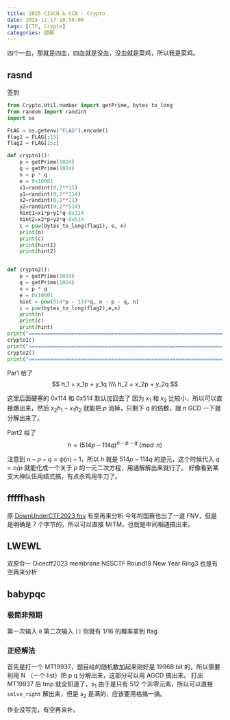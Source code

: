 ```yaml
---
title: 2025 CISCN & CCB - Crypto
date: 2024-12-17 18:56:00
tags: [CTF, Crypto]
categories: 题解
---
```


四个一血，那就是四血，四血就是没血，没血就是菜鸡，所以我是菜鸡。

<!--more-->

## rasnd

签到

```python
from Crypto.Util.number import getPrime, bytes_to_long
from random import randint
import os

FLAG = os.getenv("FLAG").encode()
flag1 = FLAG[:15]
flag2 = FLAG[15:]

def crypto1():
    p = getPrime(1024)
    q = getPrime(1024)
    n = p * q
    e = 0x10001
    x1=randint(0,2**11)
    y1=randint(0,2**114)
    x2=randint(0,2**11)
    y2=randint(0,2**514)
    hint1=x1*p+y1*q-0x114
    hint2=x2*p+y2*q-0x514
    c = pow(bytes_to_long(flag1), e, n)
    print(n)
    print(c)
    print(hint1)
    print(hint2)


def crypto2():
    p = getPrime(1024)
    q = getPrime(1024)
    n = p * q
    e = 0x10001
    hint = pow(514*p - 114*q, n - p - q, n)
    c = pow(bytes_to_long(flag2),e,n)
    print(n)
    print(c)
    print(hint)
print("==================================================================")
crypto1()
print("==================================================================")
crypto2()
print("==================================================================")
```

Par1 给了
$$
h_1 = x_1p + y_1q \\\\
h_2 = x_2p + y_2q
$$

这里后面硬塞的 0x114 和 0x514 默认加回去了
因为 $x_1$ 和 $x_2$ 比较小，所以可以直接爆出来，然后 $x_2h_1 - x_1h_2$ 就能把 $p$ 消掉，只剩下 $q$ 的倍数，跟 $n$ GCD 一下就分解出来了。

Part2 给了
$$
h = (514p - 114q)^{n - p - q} \pmod n
$$

注意到 $n - p - q = \phi(n) - 1$，所以 $h$ 就是 $514p - 114q$ 的逆元，这个时候代入 $q = n/p$ 就能化成一个关于 $p$ 的一元二次方程，用通解解出来就行了。
好像看到某支大神队伍用结式搞，有点杀鸡用牛刀了。

## fffffhash

原
[DownUnderCTF2023 fnv](https://github.com/DownUnderCTF/Challenges_2023_Public/blob/main/crypto/fnv/solve/solution_joseph_LLL.sage)
有空再来分析
今年的国赛也出了一道 FNV，但是是明确是 7 个字节的，所以可以直接 MITM，也就是中间相遇搞出来。

## LWEWL

双原合一
Dicectf2023 membrane
NSSCTF Round18 New Year Ring3
也是有空再来分析

## babypqc

### 极简非预期

第一次输入 `0`
第二次输入 `[]`
你就有 1/16 的概率拿到 flag

### 正经解法

首先是打一个 MT19937，题目给的随机数加起来刚好是 19968 bit 的，所以需要利用 N （一个 list）把 p q 分解出来，这部分可以用 AGCD 搞出来。
打出 MT19937 后 tmp 就全知道了，$s_1$ 由于是只有 512 个非零元素，所以可以直接 `solve_right` 解出来，但是 $s_2$ 是满的，应该要用格搞一搞。

作业没写完，有空再来补。
